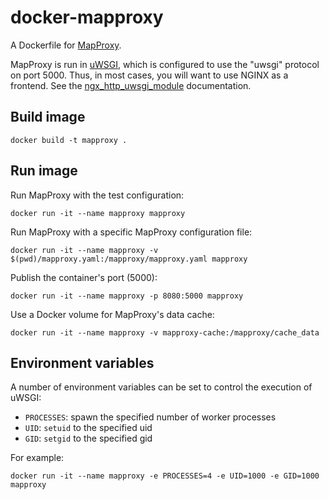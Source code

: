# docker-mapproxy

A Dockerfile for [MapProxy](https://mapproxy.org).

MapProxy is run in [uWSGI](https://uwsgi-docs.readthedocs.io), which is configured to use the
"uwsgi" protocol on port 5000. Thus, in most cases, you will want to use NGINX as a frontend. See
the [ngx_http_uwsgi_module](https://nginx.org/en/docs/http/ngx_http_uwsgi_module.html)
documentation.

## Build image

```
docker build -t mapproxy .
```

## Run image

Run MapProxy with the test configuration:

```
docker run -it --name mapproxy mapproxy
```

Run MapProxy with a specific MapProxy configuration file:

```
docker run -it --name mapproxy -v $(pwd)/mapproxy.yaml:/mapproxy/mapproxy.yaml mapproxy
```

Publish the container's port (5000):

```
docker run -it --name mapproxy -p 8080:5000 mapproxy
```

Use a Docker volume for MapProxy's data cache:

```
docker run -it --name mapproxy -v mapproxy-cache:/mapproxy/cache_data
```

## Environment variables

A number of environment variables can be set to control the execution of uWSGI:

* `PROCESSES`: spawn the specified number of worker processes
* `UID`: `setuid` to the specified uid
* `GID`: `setgid` to the specified gid

For example:

```
docker run -it --name mapproxy -e PROCESSES=4 -e UID=1000 -e GID=1000 mapproxy
```
